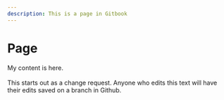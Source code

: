 ```yaml
---
description: This is a page in Gitbook
---
```


# Page

My content is here.\
\
This starts out as a change request. Anyone who edits this text will have their edits saved on a branch in Github.

